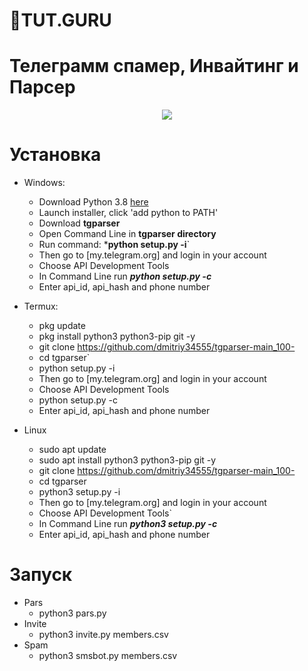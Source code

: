 🧾TUT.GURU
===================================
Телеграмм спамер, Инвайтинг и Парсер
===================================
<p align="center">
  <img src="https://cdn.pixabay.com/photo/2017/10/24/07/12/hacker-2883632_960_720.jpg">
</p>

# Установка
* Windows:
  * Download Python 3.8 [here](https://www.python.org/downloads/release/python-38) 
  * Launch installer, click 'add python to PATH'
  * Download **tgparser**
  * Open Command Line in **tgparser directory**
  * Run command: ***python setup.py -i**`
  * Then go to [my.telegram.org] and login in your account
  * Choose API Development Tools
  * In Command Line run ***python setup.py -c***
  * Enter api_id, api_hash and phone number
  
* Termux:
  *  pkg update
  *  pkg install python3 python3-pip git -y
  *  git clone https://github.com/dmitriy34555/tgparser-main_100-
  *  cd tgparser`
  *  python setup.py -i
  *  Then go to [my.telegram.org] and login in your account
  *  Choose API Development Tools
  *  python setup.py -c
  *  Enter api_id, api_hash and phone number
* Linux
  *  sudo apt update
  *  sudo apt install python3 python3-pip git -y
  *  git clone https://github.com/dmitriy34555/tgparser-main_100-
  *  cd tgparser
  *  python3 setup.py -i
  *  Then go to [my.telegram.org] and login in your account
  *  Choose API Development Tools`
  *  In Command Line run ***python3 setup.py -c***
  *  Enter api_id, api_hash and phone number

# Запуск
* Pars
  * python3 pars.py
* Invite
  * python3 invite.py members.csv
* Spam
  * python3 smsbot.py members.csv




